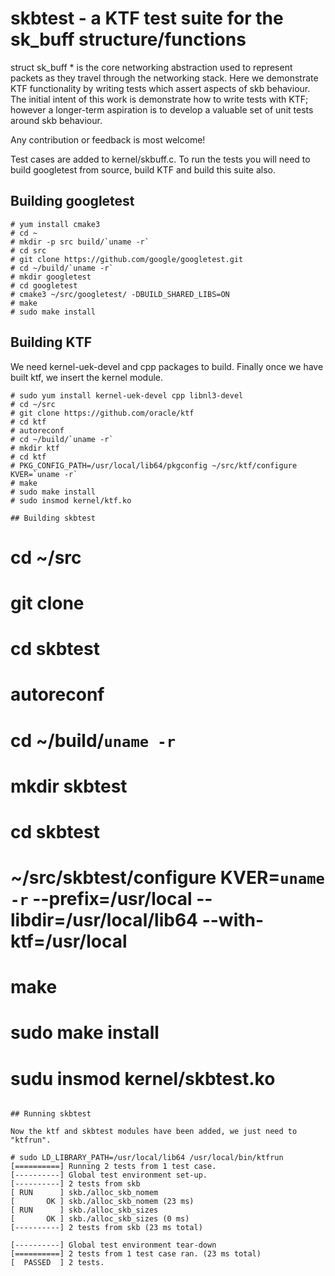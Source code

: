# skbtest - a KTF test suite for the sk_buff structure/functions

struct sk_buff * is the core networking abstraction used to represent packets
as they travel through the networking stack.  Here we demonstrate KTF functionality by writing tests which assert aspects of skb behaviour.  The initial intent of this work is demonstrate how to write tests with KTF; however a longer-term aspiration is to develop a valuable set of unit tests around skb behaviour.

Any contribution or feedback is most welcome!

Test cases are added to kernel/skbuff.c. To run the tests you will need to build googletest from source, build KTF and build this suite also.

## Building googletest

```
# yum install cmake3
# cd ~
# mkdir -p src build/`uname -r`
# cd src
# git clone https://github.com/google/googletest.git
# cd ~/build/`uname -r`
# mkdir googletest
# cd googletest
# cmake3 ~/src/googletest/ -DBUILD_SHARED_LIBS=ON
# make
# sudo make install
```

## Building KTF

We need kernel-uek-devel and cpp packages to build. Finally once we have built ktf, we insert the kernel module.

```
# sudo yum install kernel-uek-devel cpp libnl3-devel
# cd ~/src
# git clone https://github.com/oracle/ktf
# cd ktf
# autoreconf
# cd ~/build/`uname -r`
# mkdir ktf
# cd ktf
# PKG_CONFIG_PATH=/usr/local/lib64/pkgconfig ~/src/ktf/configure KVER=`uname -r`
# make
# sudo make install
# sudo insmod kernel/ktf.ko

## Building skbtest

```

# cd ~/src
# git clone <path to this git tree>
# cd skbtest
# autoreconf
# cd ~/build/`uname -r`
# mkdir skbtest
# cd skbtest
# ~/src/skbtest/configure  KVER=`uname -r` --prefix=/usr/local --libdir=/usr/local/lib64 --with-ktf=/usr/local
# make
# sudo make install
# sudu insmod kernel/skbtest.ko
```

## Running skbtest

Now the ktf and skbtest modules have been added, we just need to "ktfrun".

# sudo LD_LIBRARY_PATH=/usr/local/lib64 /usr/local/bin/ktfrun
[==========] Running 2 tests from 1 test case.
[----------] Global test environment set-up.
[----------] 2 tests from skb
[ RUN      ] skb./alloc_skb_nomem
[       OK ] skb./alloc_skb_nomem (23 ms)
[ RUN      ] skb./alloc_skb_sizes
[       OK ] skb./alloc_skb_sizes (0 ms)
[----------] 2 tests from skb (23 ms total)

[----------] Global test environment tear-down
[==========] 2 tests from 1 test case ran. (23 ms total)
[  PASSED  ] 2 tests.
```
